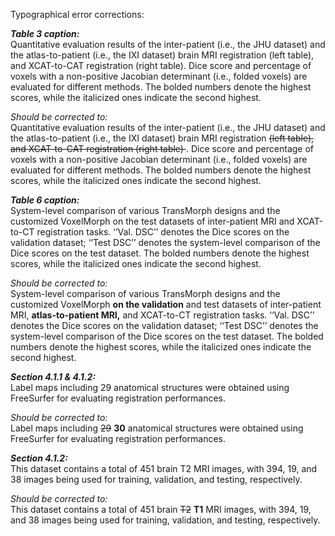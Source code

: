 Typographical error corrections:

***Table 3 caption:***\
  Quantitative evaluation results of the inter-patient (i.e., the JHU dataset) and the atlas-to-patient (i.e., the IXI dataset) brain MRI registration (left table), and XCAT-to-CAT registration (right table). Dice score and percentage of voxels with a non-positive Jacobian determinant (i.e., folded voxels) are evaluated for different methods. The bolded numbers denote the highest scores, while the italicized ones indicate the second highest.

*Should be corrected to:*\
Quantitative evaluation results of the inter-patient (i.e., the JHU dataset) and the atlas-to-patient (i.e., the IXI dataset) brain MRI registration <s>(left table), and XCAT-to-CAT registration (right table) </s>. Dice score and percentage of voxels with a non-positive Jacobian determinant (i.e., folded voxels) are evaluated for different methods. The bolded numbers denote the highest scores, while the italicized ones indicate the second highest.

***Table 6 caption:***\
System-level comparison of various TransMorph designs and the customized VoxelMorph on the test datasets of inter-patient MRI and XCAT-to-CT registration tasks. ‘‘Val. DSC’’ denotes the Dice scores on the validation dataset; ‘‘Test DSC’’ denotes the system-level comparison of the Dice scores on the test dataset. The bolded numbers denote the highest scores, while the italicized ones indicate the second highest.

*Should be corrected to:*\
System-level comparison of various TransMorph designs and the customized VoxelMorph **on the validation** and test datasets of inter-patient MRI, **atlas-to-patient MRI,** and XCAT-to-CT registration tasks. ‘‘Val. DSC’’ denotes the Dice scores on the validation dataset; ‘‘Test DSC’’ denotes the system-level comparison of the Dice scores on the test dataset. The bolded numbers denote the highest scores, while the italicized ones indicate the second highest.

***Section 4.1.1 & 4.1.2:***\
Label maps including 29 anatomical structures were obtained using FreeSurfer for evaluating registration performances.

*Should be corrected to:*\
Label maps including <s>29</s> **30** anatomical structures were obtained using FreeSurfer for evaluating registration performances.

***Section 4.1.2:***\
This dataset contains a total of 451 brain T2 MRI images, with 394, 19, and 38 images being used for training, validation, and testing, respectively.

*Should be corrected to:*\
This dataset contains a total of 451 brain <s>T2</s> **T1** MRI images, with 394, 19, and 38 images being used for training, validation, and testing, respectively.

